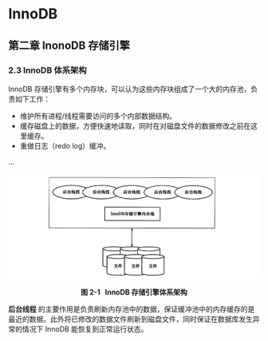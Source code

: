 # InnoDB



## 第二章 InonoDB 存储引擎



### 2.3 InnoDB 体系架构

InnoDB 存储引擎有多个内存块，可以认为这些内存块组成了一个大的内存池，负责如下工作：

*   维护所有进程/线程需要访问的多个内部数据结构。
*   缓存磁盘上的数据，方便快速地读取，同时在对磁盘文件的数据修改之前在这里缓存。
*   重做日志（redo log）缓冲。

...

![](./pictures/InnoDB存储架构.jpg)

<div align = "center"><strong>图 2-1 &nbsp InnoDB 存储引擎体系架构</strong></div>

**后台线程** 的主要作用是负责刷新内存池中的数据，保证缓冲池中的内存缓存的是最近的数据。此外将已修改的数据文件刷新到磁盘文件，同时保证在数据库发生异常的情况下 InnoDB 能恢复到正常运行状态。